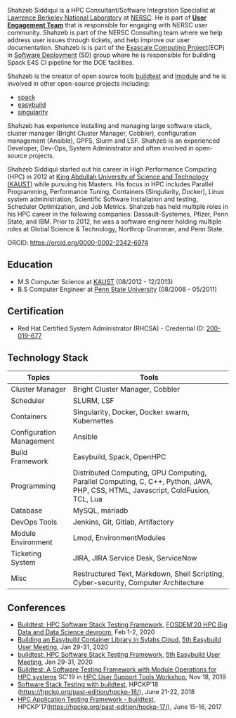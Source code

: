 Shahzeb Siddiqui is a HPC Consultant/Software Integration Specialist at [Lawrence Berkeley National Laboratory](https://www.lbl.gov/) at [NERSC](http://nersc.gov/). He is part of [**User Engagement Team**](https://www.nersc.gov/about/nersc-staff/user-engagement/) that is responsible for engaging with NERSC user community. Shahzeb is part of the NERSC Consulting team where we help address user issues through tickets, and help improve our user documentation.
Shahzeb is is part of the [Exascale Computing Project](https://www.exascaleproject.org/)(ECP) in [Software Deployment](https://www.exascaleproject.org/research-group/software-deployment-at-the-facilities/) (SD) group
where he is responsible for building Spack E4S CI pipeline for the DOE facilities.

Shahzeb is the creator of open source tools [buildtest](https://github.com/buildtesters/buildtest) and [lmodule](https://github.com/buildtesters/lmodule) and he is involved in other open-source projects including:

 - [spack](https://github.com/spack)
 - [easybuild](https://github.com/easybuilders)
 - [singularity](https://github.com/hpcng/singularity)

Shahzeb has experience installing and managing large software stack, cluster manager (Bright Cluster Manager, Cobbler), configuration management (Ansible), GPFS,
Slurm and LSF. Shahzeb is an experienced Developer, Dev-Ops, System Administrator and often involved in open-source projects.

Shahzeb Siddiqui started out his career in High Performance Computing (HPC) in 2012 at [King Abdullah University of Science and Technology (KAUST)](https://www.kaust.edu.sa/en)
while pursuing his Masters. His focus in HPC includes Parallel Programming, Performance Tuning, Containers (Singularity, Docker),
Linux system administration, Scientific Software Installation and testing, Scheduler Optimization, and Job Metrics.
Shahzeb has held multiple roles in his HPC career in the following companies: Dassault-Systemes, Pfizer, Penn State, and IBM.
Prior to 2012, he was a software engineer holding multiple roles at Global Science & Technology, Northrop Grumman, and Penn State.

ORCID: https://orcid.org/0000-0002-2342-6974

Education
---------

- M.S Computer Science at [KAUST](https://www.kaust.edu.sa/en) (08/2012 - 12/2013)
- B.S Computer Engineer at [Penn State University](https://www.psu.edu/) (08/2008 - 05/2011)

Certification
--------------

- Red Hat Certified System Administrator (RHCSA) -  Credential ID: [200-019-677](https://rhtapps.redhat.com/verify?certId=200-019-677)

Technology Stack
-----------------


| Topics                   | Tools                                                                                                                            |
|--------------------------|----------------------------------------------------------------------------------------------------------------------------------|
| Cluster Manager          | Bright Cluster Manager, Cobbler                                                                                                  |
| Scheduler                | SLURM, LSF                                                                                                                       |
| Containers               | Singularity, Docker, Docker swarm, Kubernettes                                                                                   |
| Configuration Management | Ansible                                                                                                                          |
| Build Framework          | Easybuild, Spack, OpenHPC                                                                                                        |
| Programming              | Distributed Computing, GPU Computing, Parallel Computing, C, C++, Python, JAVA, PHP, CSS, HTML, Javascript, ColdFusion, TCL, Lua |
| Database                 | MySQL, mariadb                                                                                                                   |
| DevOps Tools             | Jenkins, Git, Gitlab, Artifactory                                                                                                |
| Module Environment       | Lmod, EnvironmentModules                                                                                                         |
| Ticketing System         | JIRA, JIRA Service Desk, ServiceNow                                                                                              |
| Misc                     | Restructured Text, Markdown, Shell Scripting, Cyber-security, Computer Architecture                                              |


Conferences
------------

- [Buildtest: HPC Software Stack Testing Framework](https://archive.fosdem.org/2020/schedule/event/buildtest/), [FOSDEM'20 HPC Big Data and Data Science devroom](https://archive.fosdem.org/2020/schedule/track/hpc_big_data_and_data_science/), Feb 1-2, 2020
- [Building an Easybuild Container Library in Sylabs Cloud](https://users.ugent.be/~kehoste/eum20/eum20_02_shahzeb_easybuild_container_library.pdf), [5th Easybuild User Meeting](https://github.com/easybuilders/easybuild/wiki/5th-EasyBuild-User-Meeting), Jan 29-31, 2020
- [buildtest: HPC Software Stack Testing Framework](https://users.ugent.be/~kehoste/eum20/eum20_05_shahzeb_buildtest.pdf), [5th Easybuild User Meeting](https://github.com/easybuilders/easybuild/wiki/5th-EasyBuild-User-Meeting), Jan 29-31, 2020
- [Buildtest: A Software Testing Framework with Module Operations for HPC systems](https://sc19.supercomputing.org/presentation/?id=ws_hust103&sess=sess116) SC'19 in [HPC User Support Tools Workshop](https://hust-workshop.github.io/), Nov 18, 2019
- [Software Stack Testing with buildtest](https://hpckp.org/past-edition/hpckp-18/#software-stack-testing-with-buildtest), HPCKP'18 (https://hpckp.org/past-edition/hpckp-18/), June 21-22, 2018
- [HPC Application Testing Framework - buildtest](https://hpckp.org/wp-content/uploads/2020/05/11-HPCKP17-Shahzeb-Siddiqui.pdf), HPCKP'17(https://hpckp.org/past-edition/hpckp-17/), June 15-16, 2017

